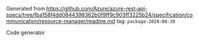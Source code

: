 Generated from https://github.com/Azure/azure-rest-api-specs/tree/fba158f4dd0844398362b0f9ff9c903ff3225b24/specification/communication/resource-manager/readme.md tag: `package-2020-08-20`

Code generator 


